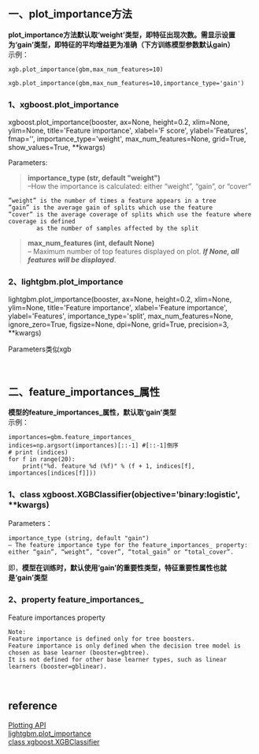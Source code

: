 ## 一、plot_importance方法
**plot_importance方法默认取‘weight’类型，即特征出现次数。需显示设置为‘gain’类型，即特征的平均增益更为准确（下方训练模型参数默认gain）**  
示例：   
```
xgb.plot_importance(gbm,max_num_features=10)

xgb.plot_importance(gbm,max_num_features=10,importance_type='gain')
```
### 1、xgboost.plot_importance
xgboost.plot_importance(booster, ax=None, height=0.2, xlim=None, ylim=None, title='Feature importance', xlabel='F score', ylabel='Features', fmap='', importance_type='weight', max_num_features=None, grid=True, show_values=True, **kwargs)

Parameters:
> **importance_type (str, default "weight")**  
–How the importance is calculated: either “weight”, “gain”, or “cover”
```
”weight” is the number of times a feature appears in a tree
”gain” is the average gain of splits which use the feature
”cover” is the average coverage of splits which use the feature where coverage is defined 
        as the number of samples affected by the split
```
> **max_num_features (int, default None)**  
– Maximum number of top features displayed on plot. ***If None, all features will be displayed***.

### 2、lightgbm.plot_importance
lightgbm.plot_importance(booster, ax=None, height=0.2, xlim=None, ylim=None, title='Feature importance', xlabel='Feature importance', ylabel='Features', importance_type='split', max_num_features=None, ignore_zero=True, figsize=None, dpi=None, grid=True, precision=3, **kwargs)

Parameters类似xgb

&nbsp;
## 二、feature_importances_属性
**模型的feature_importances_属性，默认取‘gain’类型**    
示例：  
```
importances=gbm.feature_importances_  
indices=np.argsort(importances)[::-1] #[::-1]倒序  
# print (indices)  
for f in range(20):  
    print("%d. feature %d (%f)" % (f + 1, indices[f], importances[indices[f]])) 
```
### 1、class xgboost.XGBClassifier(objective='binary:logistic', **kwargs)  
Parameters：
```
importance_type (string, default "gain") 
– The feature importance type for the feature_importances_ property: either “gain”, “weight”, “cover”, “total_gain” or “total_cover”.
```
即，**模型在训练时，默认使用‘gain’的重要性类型，特征重要性属性也就是‘gain’类型**
### 2、property feature_importances_
Feature importances property
```
Note:
Feature importance is defined only for tree boosters.
Feature importance is only defined when the decision tree model is chosen as base learner (booster=gbtree). 
It is not defined for other base learner types, such as linear learners (booster=gblinear).
```

&nbsp;
## reference
[Plotting API](https://xgboost.readthedocs.io/en/latest/python/python_api.html#module-xgboost.plotting)  
[lightgbm.plot_importance](https://lightgbm.readthedocs.io/en/latest/pythonapi/lightgbm.plot_importance.html#lightgbm.plot_importance)   
[class xgboost.XGBClassifier](https://xgboost.readthedocs.io/en/latest/python/python_api.html#module-xgboost.sklearn)
